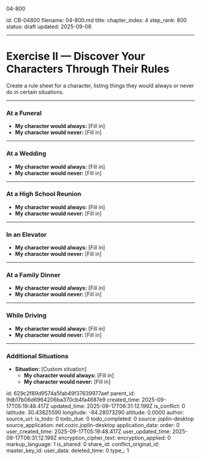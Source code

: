 04-800

id: CB-04800
filename: 04-800.md
title: 
chapter_index: 4
step_rank: 800
status: draft
updated: 2025-09-06

---

# Exercise II — Discover Your Characters Through Their Rules

Create a rule sheet for a character, listing things they would always or never do in certain situations.

---

### **At a Funeral**
- **My character would always:** [Fill in]  
- **My character would never:** [Fill in]  

---

### **At a Wedding**
- **My character would always:** [Fill in]  
- **My character would never:** [Fill in]  

---

### **At a High School Reunion**
- **My character would always:** [Fill in]  
- **My character would never:** [Fill in]  

---

### **In an Elevator**
- **My character would always:** [Fill in]  
- **My character would never:** [Fill in]  

---

### **At a Family Dinner**
- **My character would always:** [Fill in]  
- **My character would never:** [Fill in]  

---

### **While Driving**
- **My character would always:** [Fill in]  
- **My character would never:** [Fill in]  

---

### **Additional Situations**
- **Situation:** [Custom situation]  
  - **My character would always:** [Fill in]  
  - **My character would never:** [Fill in]  


id: 629c2f89d9574a5fab49f37639977aef
parent_id: 9db17b06d6964206ba370cb4fa4687e9
created_time: 2025-09-17T05:19:48.417Z
updated_time: 2025-09-17T06:31:12.199Z
is_conflict: 0
latitude: 30.43825590
longitude: -84.28073290
altitude: 0.0000
author: 
source_url: 
is_todo: 0
todo_due: 0
todo_completed: 0
source: joplin-desktop
source_application: net.cozic.joplin-desktop
application_data: 
order: 0
user_created_time: 2025-09-17T05:19:48.417Z
user_updated_time: 2025-09-17T06:31:12.199Z
encryption_cipher_text: 
encryption_applied: 0
markup_language: 1
is_shared: 0
share_id: 
conflict_original_id: 
master_key_id: 
user_data: 
deleted_time: 0
type_: 1